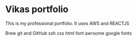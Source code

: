 # Vikas portfolio

This is my professional portfolio. It uses AWS and REACTJS

Brew
git and GitHub
ssh
css
html
font awrsome
google fonts
